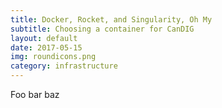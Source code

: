 ```yaml
---
title: Docker, Rocket, and Singularity, Oh My
subtitle: Choosing a container for CanDIG
layout: default
date: 2017-05-15
img: roundicons.png
category: infrastructure
---
```


Foo bar baz

